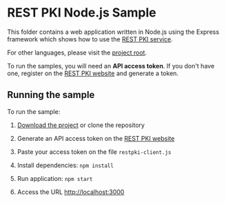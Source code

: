 REST PKI Node.js Sample
=======================

This folder contains a web application written in Node.js using the Express framework which shows how to use
the [REST PKI service](https://pki.rest/).

For other languages, please visit the [project root](https://github.com/LacunaSoftware/RestPkiSamples).

To run the samples, you will need an **API access token**. If you don't have one, register on the
[REST PKI website](https://pki.rest/) and generate a token.

Running the sample
------------------

To run the sample:

1. [Download the project](https://github.com/LacunaSoftware/RestPkiSamples/archive/master.zip)
   or clone the repository

2. Generate an API access token on the [REST PKI website](https://pki.rest/)

3. Paste your access token on the file `restpki-client.js`
   
4. Install dependencies: `npm install`

5. Run application: `npm start`

6. Access the URL [http://localhost:3000](http://localhost:3000)
